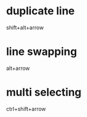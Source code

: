 
# duplicate line

shift+alt+arrow

# line swapping

alt+arrow

# multi selecting

ctrl+shift+arrow  
